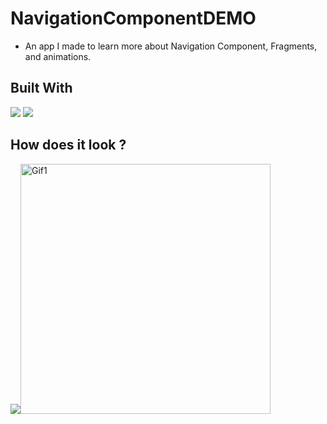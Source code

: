 # NavigationComponentDEMO

- An app I made to learn more about Navigation Component, Fragments, and animations.

## Built With 

<code><img src="https://www.vectorlogo.zone/logos/kotlinlang/kotlinlang-ar21.svg"></code>
<code><img src="https://www.vectorlogo.zone/logos/android/android-ar21.svg"></code>

## How does it look ?

<p>
<code><img src="https://i.imgur.com/ZeWqrSJl.png"></code><img height= "400" src="https://media.giphy.com/media/FyHefeR0ocrxqmSAmI/giphy.gif" alt="Gif1" />
</p>
